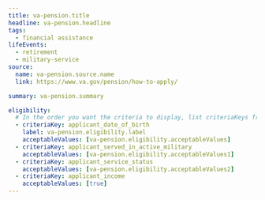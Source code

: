 ```yaml
---
title: va-pension.title
headline: va-pension.headline
tags:
  - financial assistance
lifeEvents:
  - retirement
  - military-service
source:
  name: va-pension.source.name
  link: https://www.va.gov/pension/how-to-apply/

summary: va-pension.summary

eligibility:
  # In the order you want the criteria to display, list criteriaKeys from the csv here, each followed by a comma-separated list of which values indicate eligibility for that criteria. Wrap individual values in quotes if they have inner commas.
  - criteriaKey: applicant_date_of_birth
    label: va-pension.eligibility.label
    acceptableValues: [va-pension.eligibility.acceptableValues]
  - criteriaKey: applicant_served_in_active_military
    acceptableValues: [va-pension.eligibility.acceptableValues1]
  - criteriaKey: applicant_service_status
    acceptableValues: [va-pension.eligibility.acceptableValues2]
  - criteriaKey: applicant_income
    acceptableValues: [true]
---
```


